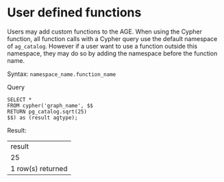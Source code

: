 # User defined functions

Users may add custom functions to the AGE. When using the Cypher function, all function calls with a Cypher query use the default namespace of `ag_catalog`. However if a user want to use a function outside this namespace, they may do so by adding the namespace before the function name.

Syntax: `namespace_name.function_name`

Query


```postgresql
SELECT *
FROM cypher('graph_name', $$
RETURN pg_catalog.sqrt(25)
$$) as (result agtype);
```


Result:


<table>
  <tr>
   <td>result
   </td>
  </tr>
  <tr>
   <td>25
   </td>
  </tr>
  <tr>
   <td>1 row(s) returned
   </td>
  </tr>
</table>


